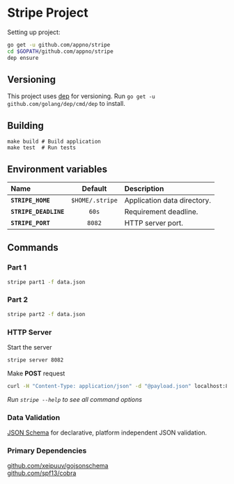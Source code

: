 # Stripe Project
Setting up project:
```bash
go get -u github.com/appno/stripe
cd $GOPATH/github.com/appno/stripe
dep ensure
```

## Versioning
This project uses [dep](https://golang.github.io/dep/) for versioning. Run `go get -u github.com/golang/dep/cmd/dep` to install.

## Building
```
make build # Build application
make test  # Run tests
```

## Environment variables
| Name                  | Default         | Description                 |
| :-------------------- |:---------------:| :-------------------------- |
| **`STRIPE_HOME`**     | `$HOME/.stripe` | Application data directory. |
| **`STRIPE_DEADLINE`** | `60s`           | Requirement deadline.       |
| **`STRIPE_PORT`**     | `8082`          | HTTP server port.           |

## Commands
### Part 1
```bash
stripe part1 -f data.json
```

### Part 2
```bash
stripe part2 -f data.json
```

### HTTP Server
Start the server
```bash
stripe server 8082
```

Make **POST** request
```bash
curl -H "Content-Type: application/json" -d "@payload.json" localhost:8082
```

*Run `stripe --help` to see all command options*

### Data Validation
[JSON Schema](http://json-schema.org/) for declarative, platform independent JSON validation.

### Primary Dependencies
[github.com/xeipuuv/gojsonschema](https://github.com/xeipuuv/gojsonschema)  
[github.com/spf13/cobra](https://github.com/spf13/cobra)    
